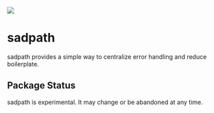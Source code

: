 [![](https://godoc.org/github.com/jackc/sadpath?status.svg)](https://godoc.org/github.com/jackc/sadpath)

# sadpath

sadpath provides a simple way to centralize error handling and reduce boilerplate.

## Package Status

sadpath is experimental. It may change or be abandoned at any time.
